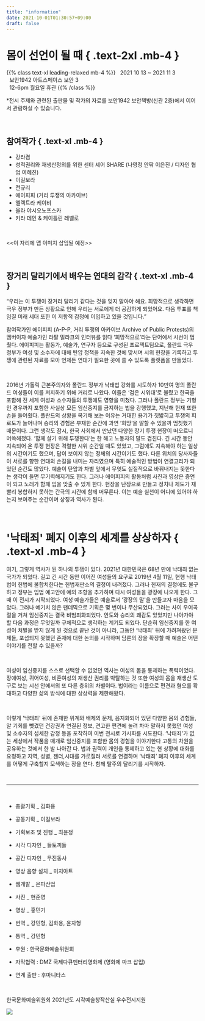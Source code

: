 ```yaml
---
title: "information"
date: 2021-10-01T01:30:57+09:00
draft: false
---
```


# 몸이 선언이 될 때 { .text-2xl .mb-4 }

{{% class text-xl leading-relaxed mb-4 %}}
&nbsp; 2021 10 13 ~ 2021 11 3
<br/>
&nbsp; 보안1942 아트스페이스 보안 3
<br/>
&nbsp; 12-6pm 월요일 휴관
{{% /class %}}

*전시 주제와 관련된 출판물 및 작가의 자료를 보안1942 보안책방(신관 2층)에서 이어서 관람하실 수 있습니다.

<br/>

## 참여작가 { .text-xl .mb-4 }

 - 강라겸
 - 성적권리와 재생산정의를 위한 센터 셰어 SHARE (나영정 안팎 이은진 / 디자인 협업 여혜진)
 - 이길보라
 - 전규리
 - 에이피피 (거리 투쟁의 아카이브)
 - 엘렉트라 케이비
 - 올라 야시오노프스카
 - 키라 데인 & 케이틀린 레벨로

<br/>

<<이 자리에 맵 이미지 삽입될 예정>>

<br/>

## 장거리 달리기에서 배우는 연대의 감각 { .text-xl .mb-4 }

“우리는 이 투쟁이 장거리 달리기 같다는 것을 잊지 말아야 해요. 희망적으로 생각하면 극우 정부가 만든 상황으로 인해 우리는 서로에게 더 공감하게 되었어요. 다음 투표를 책임질 미래 세대 또한 이 저항적 감정에 이입하고 있을 것입니다.”

참여작가인 에이피피 (A-P-P, 거리 투쟁의 아카이브 Archive of Public Protests)의 멤버이자 예술가인 라팔 밀라크의 인터뷰를 읽다 ‘희망적으로’라는 단어에서 시선이 멈췄다. 에이피피는 활동가, 예술가, 연구자 등으로 구성된 프로젝트팀으로, 폴란드 극우 정부가 여성 및 소수자에 대해 탄압 정책을 지속한 것에 맞서며 시위 현장을 기록하고 투쟁에 관련된 자료를 모아 언제든 연대가 필요한 곳에 쓸 수 있도록 플랫폼을 만들었다.

<br/>

2016년 가톨릭 근본주의자와 폴란드 정부가 낙태법 강화를 시도하자 10만여 명의 폴란드 여성들이 이를 저지하기 위해 거리로 나왔다. 이들은 ‘검은 시위대'로 불렸고 한국을 포함해 전 세계 여성과 소수자들의 투쟁에도 영향을 미쳤다. 그러나 폴란드 정부는 기형인 경우까지 포함한 사실상 모든 임신중지를 금지하는 법을 강행했고, 지난해 헌재 또한 손을 들어줬다. 폴란드의 상황을 복기해 보는 이유는 거대한 용기가 짓밟히고 투쟁의 피로도가 늘어나며 승리의 경험은 부재한 순간에 과연 ‘희망’을 말할 수 있을까 멈칫했기 때문이다. 그런 생각도 잠시, 한국 사회에서 만났던 다양한 장기 투쟁 현장이 떠오르니 머쓱해졌다. ‘함께 살기 위해 투쟁한다’는 한 해고 노동자의 말도 겹친다. 긴 시간 동안 지속되어 온 투쟁 현장은 격렬한 시위 순간일 때도 있었고, 그럼에도 지속해야 하는 일상의 시간이기도 했으며, 답이 보이지 않는 정체의 시간이기도 했다. 다른 위치의 당사자들이 서로를 향한 연대의 손길을 내미는 자리였으며 특히 예술적인 방법이 연결고리가 되었던 순간도 많았다.  예술이 탄압과 차별 앞에서 무엇도 실질적으로 바꿔내지는 못한다는 생각이 들면 무기력해지기도 한다. 그러나 에이피피의 활동처럼 사진과 영상은 증언이 되고 노래가 함께 입을 맞출 수 있게 한다. 현장을 난장으로 만들고 정치나 제도가 재빨리 봉합하지 못하는 간극의 시간에 함께 머무른다. 이는 예술 실천이 어디에 있어야 하는지 보여주는 순간이며 상징과 역사가 된다.

<br/>

# '낙태죄' 폐지 이후의 세계를 상상하자  { .text-xl .mb-4 }

여기, 그렇게 역사가 된 하나의 투쟁이 있다. 2021년 대한민국은 68년 만에 낙태죄 없는 국가가 되었다. 길고 긴 시간 동안 이어진 여성들의 요구로 2019년 4월 11일, 현행 낙태법이 헌법에 불합치한다는 헌법재판소의 결정이 내려졌다. 그러나 헌재의 결정에도 불구하고 정부는 입법 예고안에 예외 조항을 추가하며 다시 여성들을 광장에 나오게 한다. 그때 이 전시가 시작되었다. 여성 예술가들은 예술로서 ‘광장의 말'을 만들고자 마음을 모았다. 그러나 예기치 않은 팬데믹으로 기획은 몇 번이나 무산되었다. 그러는 사이 우여곡절을 거쳐 임신중지는 결국 비범죄화되었다. 안도와 승리의 쾌감도 있었지만 나아가야 할 다음 과정은 무엇일까 구체적으로 생각하는 계기도 되었다. 단순히 임신중지를 한 여성이 처벌을 받지 않게 된 것으로 끝난 것이 아니라, 그동안 ‘낙태죄' 뒤에 가려져왔던 문제들, 포섭되지 못했던 존재에 대한 논의를 시작하며 담론의 장을 확장할 때 예술은 어떤 이야기를 전할 수 있을까?

<br/>

여성이 임신중지를 스스로 선택할 수 없었던 역사는 여성의 몸을 통제하는 폭력이었다. 장애여성, 퀴어여성, 비혼여성의 재생산 권리를 박탈하는 것 또한 여성의 몸을 재생산 도구로 보는 시선 안에서의 또 다른 층위의 차별이다. 법이라는 이름으로 편견과 혐오를 확대하고 다양한 삶의 방식에 대한 상상력을 제한해왔다.

<br/>

이렇게 '낙태죄' 뒤에 존재한 위계와 배제의 문제, 음지화되어 있던 다양한 몸의 경험들, 알 기회를 뺏겼던 건강권과 연결된 정보, 견고한 편견에 눌려 차마 말하지 못했던 여성 및 소수자의 섬세한 감정 등을 포착하여 이번 전시로 가시화를 시도한다. ‘낙태죄'가 없는 세상에서 작품을 매개로 임신중지를 포함한 몸의 경험을 이야기한다 고통의 차원을 공유하는 것에서 한 발 나아간 다. 법과 권력이 개인을 통제하고 있는 현 상황에 대화를 요청하고 지역, 성별, 젠더,시대를 가로질러 서로를 연결하며 ‘낙태죄’ 폐지 이후의 세계를 어떻게 구축할지 모색하는 장을 연다. 함께 탈주의 달리기를 시작하자.

<br/>

----
<br/>

 - 총괄기획 _ 김화용
 - 공동기획 _ 이길보라

 - 기획보조 및 진행 _ 최윤정
 - 시각 디자인 _ 들토끼들
 - 공간 디자인 _ 무진동사

 - 영상 음향 설치 _ 미지아트
 - 웹개발 _ 은파산업
 - 사진 _ 현준영
 - 영상 _ 홍민기
 - 번역 _ 강민형, 김화용, 윤자형
 - 통역 _ 강민형

 - 후원 : 한국문화예술위원회
 - 자막협력 : DMZ 국제다큐멘터리영화제 (영화제 마크 삽입)
 - 연계 출판 : 후마니타스

<br/>

한국문화예술위원회 2021년도 시각예술창작산실 우수전시지원

<img class="h-16" src="/images/arko.png">
